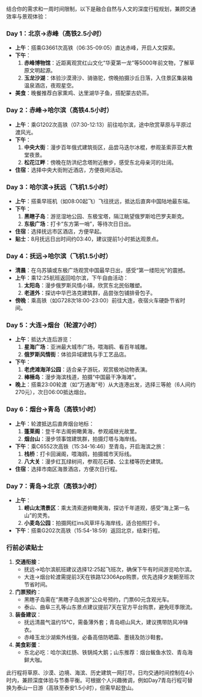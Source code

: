 结合你的需求和一周时间限制，以下是融合自然与人文的深度行程规划，兼顾交通效率与景观体验：

### **Day 1：北京→赤峰（高铁2.5小时）**
- **上午**：搭乘G3661次高铁（06:35-09:05）直达赤峰，开启人文探索。
- **下午**：  
  1. **赤峰博物馆**：近距离观赏红山文化“华夏第一龙”等5000年前文物，了解草原文明起源。  
  2. **玉龙沙湖**：体验沙漠滑沙、骑骆驼，傍晚拍摄沙丘日落，入住景区集装箱温泉酒店，夜观星空。
- **美食**：晚餐推荐白家熏鸡、达里湖华子鱼，搭配蒙古奶茶。

### **Day 2：赤峰→哈尔滨（高铁4.5小时）**
- **上午**：乘G1202次高铁（07:30-12:13）前往哈尔滨，途中欣赏草原与平原过渡风光。
- **下午**：  
  1. **中央大街**：漫步百年俄式建筑街区，品尝马迭尔冰棍，参观圣索菲亚大教堂夜景。  
  2. **松花江畔**：傍晚在防洪纪念塔附近散步，感受东北母亲河的壮阔。
- **住宿**：选择中央大街附近酒店，方便夜间活动。

### **Day 3：哈尔滨→抚远（飞机1.5小时）**
- **上午**：搭乘早班机（如08:00起飞）飞往抚远，抵达后直奔中国陆地最东端。
- **下午**：  
  1. **黑瞎子岛**：游览湿地公园、东极宝塔，隔江眺望俄罗斯哈巴罗夫斯克。  
  2. **东极广场**：打卡“东方第一哨”，等待次日日出。
- **住宿**：选择抚远市区酒店，方便早起。
- **贴士**：8月抚远日出时间约03:40，建议提前1小时抵达观景点。

### **Day 4：抚远→哈尔滨（飞机1.5小时）**
- **清晨**：在乌苏镇或东极广场观赏中国最早日出，感受“第一缕阳光”的震撼。
- **上午**：乘12:25航班返回哈尔滨，下午自由活动：  
  1. **太阳岛**：漫步俄罗斯风情小镇，欣赏东北民俗雕塑。  
  2. **老道外**：探访中华巴洛克建筑群，品尝张包铺排骨包子。
- **傍晚**：乘高铁（如G728次18:00-23:00）前往大连，夜宿火车硬卧节省时间。

### **Day 5：大连→烟台（轮渡7小时）**
- **上午**：抵达大连后游览：  
  1. **星海广场**：亚洲最大城市广场，喂海鸥、看百年城雕。  
  2. **俄罗斯风情街**：体验异域建筑与手工艺品店。
- **下午**：  
  1. **老虎滩海洋公园**：适合亲子游玩，观赏极地动物表演。  
  2. **棒棰岛**：漫步海滨栈道，拍摄“中国最干净海滩”。
- **晚上**：搭乘23:00轮渡（如“万通海”号）从大连港出发，选择三等舱（6人间约270元），次日06:00抵达烟台。

### **Day 6：烟台→青岛（高铁1小时）**
- **上午**：轮渡抵达后直奔烟台地标：  
  1. **蓬莱阁**：登千年古阁俯瞰黄海，参观戚继光故里。  
  2. **烟台山**：漫步领事馆建筑群，拍摄灯塔与海岸线。
- **下午**：乘C6552次高铁（15:34-16:46）至青岛，开启海滨之旅：  
  1. **栈桥**：打卡回澜阁，喂海鸥，拍摄城市天际线。  
  2. **八大关**：漫步红瓦绿树间，参观花石楼、公主楼等历史建筑。
- **住宿**：选择市南区海景酒店，方便次日行程。

### **Day 7：青岛→北京（高铁3小时）**
- **上午**：  
  1. **崂山太清景区**：乘太清索道俯瞰黄海，探访千年道观，感受“海上第一名山”的灵秀。  
  2. **小麦岛公园**：拍摄网红ins风草坪与海岸线，适合拍照打卡。
- **下午**：搭乘G202次高铁（15:54-18:59）返回北京，结束行程。

### **行前必读贴士**
1. **交通衔接**：  
   - 抚远→哈尔滨航班建议选择12:25起飞班次，确保下午有时间游览哈尔滨。  
   - 大连→烟台轮渡需提前3天在铁路12306App购票，优先选择夕发朝至班次节省时间。
2. **门票预约**：  
   - 黑瞎子岛需在“黑瞎子岛旅游”公众号预约，门票60元含观光车。  
   - 泰山、曲阜三孔等山东景点建议提前7天在官方平台购票，避免旺季限流。
3. **装备建议**：  
   - 抚远清晨气温约15℃，需备薄外套；青岛崂山风大，建议携带防风冲锋衣。  
   - 赤峰玉龙沙湖紫外线强，必备高倍防晒霜、墨镜及防沙鞋套。
4. **美食彩蛋**：  
   - 东北必吃：哈尔滨红肠、铁锅炖大鹅；山东推荐：烟台鲅鱼水饺、青岛海鲜大咖。

此行程将草原、沙漠、边境、海滨、历史建筑一网打尽，日均交通时间控制在4小时内，兼顾深度体验与节奏平衡。可根据个人兴趣微调，例如Day7青岛行程可替换为泰山一日游（高铁至泰安1.5小时），但需早起登山。